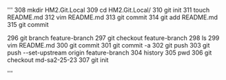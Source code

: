 
 \'''
  308  mkdir HM2.Git.Local
  309  cd HM2.Git.Local/
  310  git init
  311  touch README.md
  312  vim README.md
  313  git commit
  314  git add README.md
  315  git commit

  296  git branch feature-branch
  297  git checkout feature-branch
  298  ls
  299  vim README.md
  300  git commit
  301  git commit -a
  302  git push
  303  git push --set-upstream origin feature-branch
  304  history
  305  pwd
  306  git checkout md-sa2-25-23
  307  git init

\'''
